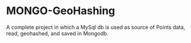 MONGO-GeoHashing
================

A complete project in which a MySql db is used as source of Points data, read, geohashed, and saved in Mongodb.
